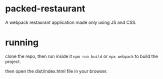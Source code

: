 # packed-restaurant

A webpack restaurant application made only using JS and CSS.

# running

clone the repo, then run inside it `npm run build` or `npx webpack` to build the project.

then open the dist/index.html file in your browser.
